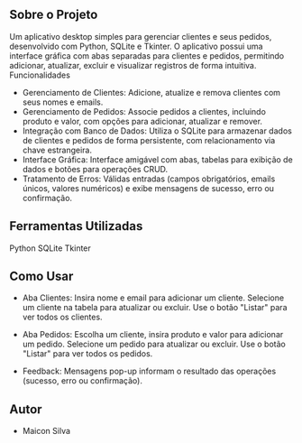 ## Sobre o Projeto

Um aplicativo desktop simples para gerenciar clientes e seus pedidos, desenvolvido com Python, SQLite e Tkinter. O aplicativo possui uma interface gráfica com abas separadas para clientes e pedidos, permitindo adicionar, atualizar, excluir e visualizar registros de forma intuitiva.
Funcionalidades

 - Gerenciamento de Clientes: Adicione, atualize e remova clientes com seus nomes e emails.
 - Gerenciamento de Pedidos: Associe pedidos a clientes, incluindo produto e valor, com opções para adicionar, atualizar e remover.
 - Integração com Banco de Dados: Utiliza o SQLite para armazenar dados de clientes e pedidos de forma persistente, com relacionamento via chave estrangeira.
 - Interface Gráfica: Interface amigável com abas, tabelas para exibição de dados e botões para operações CRUD.
 - Tratamento de Erros: Válidas entradas (campos obrigatórios, emails únicos, valores numéricos) e exibe mensagens de sucesso, erro ou confirmação.

## Ferramentas Utilizadas
 Python
 SQLite
 Tkinter
 
## Como Usar

 - Aba Clientes: Insira nome e email para adicionar um cliente. Selecione um cliente na tabela para atualizar ou excluir. Use o botão "Listar" para ver todos os clientes.

 - Aba Pedidos: Escolha um cliente, insira produto e valor para adicionar um pedido. Selecione um pedido para atualizar ou excluir. Use o botão "Listar" para ver todos os pedidos.

 - Feedback: Mensagens pop-up informam o resultado das operações (sucesso, erro ou confirmação).

## Autor
 - Maicon Silva 
